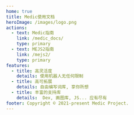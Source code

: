 ```yaml
---
home: true
title: Medic使用文档
heroImage: /images/logo.png
actions:
  - text: Medic指南
    link: /medic_docs/
    type: primary
  - text: MEJS2指南
    link: /mejs2/
    type: primary
features:
  - title: 高灵活度
    details: 使用机器人无任何限制
  - title: 高可拓展
    details: 自由编写词库, 享你所想
  - title: 丰富的支持库
    details:  Dex, 画图库, JS... 应有尽有
footer: Copyright © 2021-present Medic Project.
---
```

